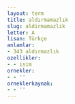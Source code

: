 ```yaml
---
layout: term
title: aldırmamazlık
slug: aldirmamazlik
letter: A
lisan: Türkçe
anlamlar:
- 343 aldırmazlık
ozellikler:
- - isim
ornekler:
- - ''
orneklerkaynak:
- - ''
---
```

